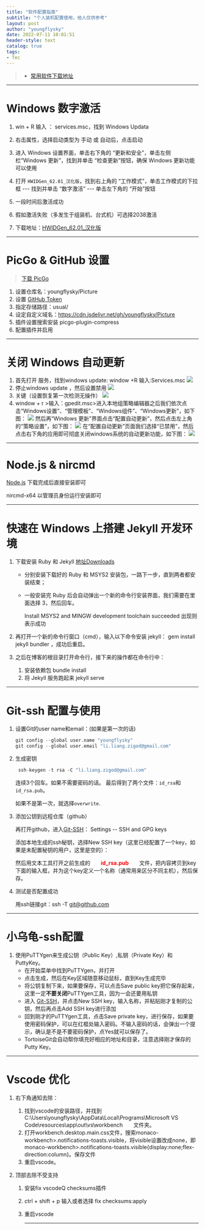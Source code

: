 ```yaml
---
title: "软件配置指南"
subtitle: "个人装机配置使用，他人仅供参考"
layout: post
author: "youngflysky"
date: 2022-07-11 10:01:51
header-style: text
catalog: true
tags:
- Tec
---
```


>- [常用软件下载地址 ](https://youngflysky.fun/2022/05/27/%E5%B8%B8%E7%94%A8%E8%BD%AF%E4%BB%B6%E4%B8%8B%E8%BD%BD%E5%9C%B0%E5%9D%80/)

---

# Windows 数字激活

1. win + R 输入 ： services.msc，找到 Windows Updata

2. 右击属性，选择启动类型为 手动 或 自动后，点击启动

3. 进入 Windows 设置界面，单击右下角的 “更新和安全”，单击左侧栏“Windows 更新”，找到并单击 “检查更新”按钮，确保 Windows 更新功能可以使用

4. 打开 `HWIDGen_62.01_汉化版`，找到右上角的 “工作模式”，单击工作模式的下拉框 --- 找到并单击 “数字激活” --- 单击左下角的 “开始”按钮

5. 一段时间后激活成功

6. 假如激活失败（多发生于组装机、台式机）可选择2038激活

7. 下载地址：[HWIDGen_62.01_汉化版](https://youngflysky.lanzoul.com/iClOX14a3kih)


---

# PicGo & GitHub 设置

> [下载 PicGo](https://github.com/Molunerfinn/PicGo/releases)

1. 设置仓库名：youngflysky/Picture
2. 设置 [GitHub Token](https://github.com/settings/tokens)
3. 指定存储路径：usual/
4. 设定自定义域名：https://cdn.jsdelivr.net/gh/youngflysky/Picture
5. 插件设置搜索安装 picgo-plugin-compress
6. 配置插件并启用

---

# 关闭 Windows 自动更新

1. 首先打开 服务，找到windows update: window +R 输入:Services.msc
   ![](https://cdn.jsdelivr.net/gh/youngflysky/Picture/usual/202208311626892.png)
2. 停止windows update ，然后设置禁用
   ![](https://cdn.jsdelivr.net/gh/youngflysky/Picture/usual/202208311628362.png)
3. 关键（设置恢复第一次检测无操作）
   ![](https://cdn.jsdelivr.net/gh/youngflysky/Picture/usual/202208311635263.png)
4. window + r  >输入：gpedit.msc>进入本地组策略编辑器之后我们依次点击“Windows设置”、“管理模板”、“Windows组件”、“Windows更新”，如下图：
   ![](https://cdn.jsdelivr.net/gh/youngflysky/Picture/usual/202208311639306)
   然后再“Windows 更新”界面点击“配置自动更新”，然后点击左上角的“策略设置”，如下图：
   ![](https://cdn.jsdelivr.net/gh/youngflysky/Picture/usual/202208311639700)
   在“配置自动更新”页面我们选择“已禁用”，然后点击右下角的应用即可彻底关闭windows系统的自动更新功能，如下图：
   ![](https://cdn.jsdelivr.net/gh/youngflysky/Picture/usual/202208311640052)

---

# Node.js & nircmd

[Node.js](https://nodejs.org/zh-cn/download/) 下载完成后直接安装即可

nircmd-x64 以管理员身份运行安装即可



---

# 快速在 Windows 上搭建 Jekyll 开发环境

1. 下载安装 Ruby 和 Jekyll [地址Downloads](https://rubyinstaller.org/downloads/)

   - 分别安装下载好的 Ruby 和 MSYS2 安装包，一路下一步，直到两者都安装结束；

   - 一般安装完 Ruby 后会自动弹出一个新的命令行安装界面，我们需要在里面选择 3，然后回车。

     Install MSYS2 and MINGW development toolchain succeeded 出现则表示成功

2. 再打开一个新的命令行窗口（cmd），输入以下命令安装 jekyll：     gem install jekyll bundler ，成功后重启。

3. 之后在博客的根目录打开命令行，接下来的操作都在命令行中：

   1. 安装依赖包     bundle install
   2. 将 Jekyll 服务跑起来     jekyll serve

---

# Git-ssh 配置与使用

1. 设置Git的user name和email：(如果是第一次的话)

   ```cpp
   git config --global user.name "youngflysky"
   git config --global user.email "li.liang.zigod@gmail.com"
   ```

2. 生成密钥

   ```cpp
    ssh-keygen -t rsa -C "li.liang.zigod@gmail.com"
   ```

   连续3个回车。如果不需要密码的话。
   最后得到了两个文件：`id_rsa`和`id_rsa.pub`。

   如果不是第一次，就选择`overwrite`.

3. 添加公钥到远程仓库（github）

   再打开github，进入[Git-SSH](https://github.com/settings/keys)： Settings -- SSH and GPG keys

   添加本地生成的ssh秘钥，选择New SSH key（这里已经配置了一个key，如果是未配置秘钥的用户，这里是空的）：

   然后用文本工具打开之前生成的　　<strong style="color:#ff0000;">id_rsa.pub</strong>　　文件，把内容拷贝到key下面的输入框，并为这个key定义一个名称（通常用来区分不同主机），然后保存。
   
4. 测试是否配置成功

   用ssh链接git：ssh -T [git@github.com](mailto:git@github.com)

---

# 小乌龟-ssh配置

1. 使用PuTTYgen来生成公钥（Public Key）,私钥（Private Key）和PuttyKey。
   - 在开始菜单中找到PuTTYgen，并打开
   - 点击生成，然后在Key区域随意移动鼠标，直到Key生成完毕
   - 将公钥复制下来，如果要保存，可以点击Save public key把它保存起来，这里一定**不要关闭**PuTTYgen工具，因为一会还要用私钥
   - 进入 [Git-SSH](https://github.com/settings/keys)，并点击New SSH key，输入名称，并粘贴刚才复制的公钥，然后再点击Add SSH key进行添加
   - 回到刚才的PuTTYgen工具，点击Save private key，进行保存，如果要使用密码保护，可以在红框处输入密码。不输入密码的话，会弹出一个提示，确认是不是不要密码保护，点Yes就可以保存了。
   - TortoiseGit会自动帮你填充好相应的地址和目录，注意选择刚才保存的Putty Key。



---

# Vscode 优化

1. 右下角通知去除：
   1. 找到vscode的安装路径，并找到　　C:\Users\youngflysky\AppData\Local\Programs\Microsoft VS Code\resources\app\out\vs\workbench　　文件夹。
   2. 打开workbench.desktop.main.css文件，搜索monaco-workbench>.notifications-toasts.visible，将visible设置改成none，即monaco-workbench>.notifications-toasts.visible{display:none;flex-direction:column}。保存文件
   3. 重启vscode。
   
2. 顶部去除不受支持
   1. 安装fix vscodeQ checksums插件
   
   2. ctrl + shift + p 输入或者选择 fix checksums:apply
   
   3. 重启vscode
   
      
   
      ---
      

<br/>

